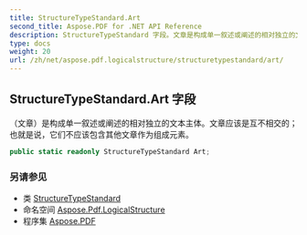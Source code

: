 ```yaml
---
title: StructureTypeStandard.Art
second_title: Aspose.PDF for .NET API Reference
description: StructureTypeStandard 字段。文章是构成单一叙述或阐述的相对独立的文本主体。文章应该是互不相交的；也就是说，它们不应该包含其他文章作为组成元素。
type: docs
weight: 20
url: /zh/net/aspose.pdf.logicalstructure/structuretypestandard/art/
---
```

## StructureTypeStandard.Art 字段

（文章）是构成单一叙述或阐述的相对独立的文本主体。文章应该是互不相交的；也就是说，它们不应该包含其他文章作为组成元素。

```csharp
public static readonly StructureTypeStandard Art;
```

### 另请参见

* 类 [StructureTypeStandard](../)
* 命名空间 [Aspose.Pdf.LogicalStructure](../../../aspose.pdf.logicalstructure/)
* 程序集 [Aspose.PDF](../../../)